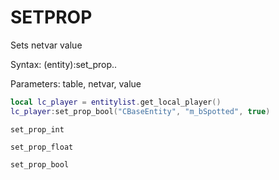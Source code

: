 # SETPROP

Sets netvar value

Syntax:	(entity):set_prop..

Parameters:	table, netvar, value

```lua
local lc_player = entitylist.get_local_player()
lc_player:set_prop_bool("CBaseEntity", "m_bSpotted", true)
```

`set_prop_int`

`set_prop_float`

`set_prop_bool`
